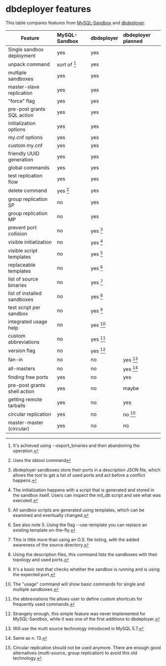 # dbdeployer features 

This table compares features from [MySQL-Sandbox](https://github.com/datacharmer/mysql-sandbox) and [dbdeployer](https://github.com/datacharmer/dbdeployer).

Feature                     | MySQL-Sandbox   | dbdeployer  | dbdeployer planned
--------------------------- | :-------------- | :---------- | :-----------------
Single sandbox deployment   | yes             | yes         |
unpack command              | sort of [^1]    | yes         |
multiple sandboxes          | yes             | yes         |
master-slave replication    | yes             | yes         |
"force" flag                | yes             | yes         |
pre-post grants SQL action  | yes             | yes         |
initialization options      | yes             | yes         |
my.cnf options              | yes             | yes         |   
custom my.cnf               | yes             | yes         |
friendly UUID generation    | yes             | yes         |
global commands             | yes             | yes         |
test replication flow       | yes             | yes         |
delete command              | yes [^2]        | yes         |
group replication  SP       | no              | yes         |
group replication  MP       | no              | yes         |
prevent port collision      | no              | yes  [^3]   |
visible initialization      | no              | yes  [^4]   |
visible script templates    | no              | yes  [^5]   |
replaceable templates       | no              | yes  [^6]   |
list of source binaries     | no              | yes  [^7]   |
list of installed sandboxes | no              | yes  [^8]   |
test script per sandbox     | no              | yes  [^9]   |
integrated usage help       | no              | yes  [^10]  |
custom abbreviations        | no              | yes  [^11]  |
version flag                | no              | yes  [^12]  |
fan-in                      | no              | no          | yes [^13]
all-masters                 | no              | no          | yes [^14]
finding free ports          | yes             | no          | yes
pre-post grants shell action| yes             | no          | maybe
getting remote tarballs     | yes             | no          | yes
circular replication        | yes             | no          | no [^15]
master-master  (circular)   | yes             | no          | no

[^1]: It's achieved using --export_binaries and then abandoning the operation.

[^2]: Uses the sbtool command

[^3]: dbdeployer sandboxes store their ports in a description JSON file, which allows the tool to get a list of used ports and act before a conflict happens.

[^4]: The initialization happens with a script that is generated and stored in the sandbox itself. Users can inspect the *init_db* script and see what was executed.

[^5]: All sandbox scripts are generated using templates, which can be examined and eventually changed.

[^6]: See also note 5. Using the flag --use-template you can replace an existing template on-the-fly. 

[^7]: This is little more than using an O.S. file listing, with the added awareness of the source directory.

[^8]: Using the description files, this command lists the sandboxes with their topology and used ports.

[^9]: It's a basic test that checks whether the sandbox is running and is using the expected port.

[^10]: The "usage" command will show basic commands for single and multiple sandboxes.

[^11]: the abbreviations file allows user to define custom shortcuts for frequently used commands.

[^12]: Strangely enough, this simple feature was never implemented for MySQL-Sandbox, while it was one of the first additions to dbdeployer.

[^13]: Will use the multi source technology introduced in MySQL 5.7.

[^14]: Same as n. 13.

[^15]: Circular replication should not be used anymore. There are enough good alternatives (multi-source, group replication) to avoid this old technology.
